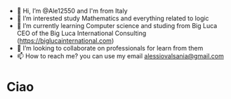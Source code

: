 - 👋 Hi, I’m @Ale12550 and I'm from Italy
- 👀 I’m interested study Mathematics and everything related to logic 
- 🌱 I’m currently learning Computer science and studing from Big Luca CEO of the Big Luca International Consulting (https://biglucainternational.com)
- 💞️ I’m looking to collaborate on professionals for learn from them
- 📫 How to reach me? you can use my email alessiovalsania@gmail.com

<!---
Ale12550/Ale12550 is a ✨ special ✨ repository because its `README.md` (this file) appears on your GitHub profile.
You can click the Preview link to take a look at your changes.
--->
<h1>Ciao</h1>

